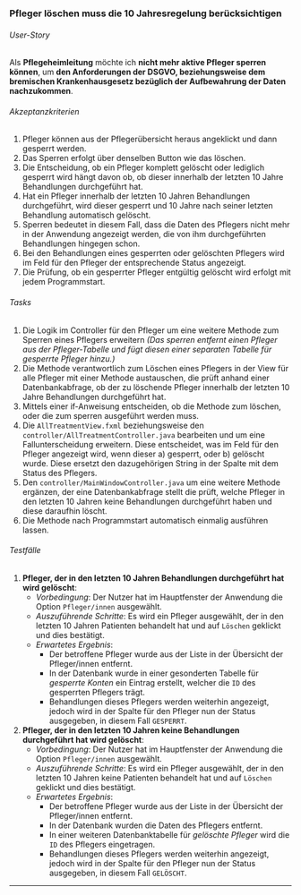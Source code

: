 ### **Pfleger löschen muss die 10 Jahresregelung berücksichtigen**

###### User-Story
Als **Pflegeheimleitung** möchte ich **nicht mehr aktive Pfleger sperren können**, um **den Anforderungen der DSGVO, beziehungsweise dem bremischen Krankenhausgesetz bezüglich der Aufbewahrung der Daten nachzukommen**.

###### Akzeptanzkriterien
1. Pfleger können aus der Pflegerübersicht heraus angeklickt und dann gesperrt werden. 
2. Das Sperren erfolgt über denselben Button wie das löschen. 
3. Die Entscheidung, ob ein Pfleger komplett gelöscht oder lediglich gesperrt wird hängt davon ob, ob dieser innerhalb der letzten 10 Jahre Behandlungen durchgeführt hat.
4. Hat ein Pfleger innerhalb der letzten 10 Jahren Behandlungen durchgeführt, wird dieser gesperrt und 10 Jahre nach seiner letzten Behandlung automatisch gelöscht. 
5. Sperren bedeutet in diesem Fall, dass die Daten des Pflegers nicht mehr in der Anwendung angezeigt werden, die von ihm durchgeführten Behandlungen hingegen schon. 
6. Bei den Behandlungen eines gesperrten oder gelöschten Pflegers wird im Feld für den Pfleger der entsprechende Status angezeigt. 
7. Die Prüfung, ob ein gesperrter Pfleger entgültig gelöscht wird erfolgt mit jedem Programmstart.

###### Tasks
1. Die Logik im Controller für den Pfleger um eine weitere Methode zum Sperren eines Pflegers erweitern *(Das sperren entfernt einen Pfleger aus der Pfleger-Tabelle und fügt diesen einer separaten Tabelle für gesperrte Pfleger hinzu.)*
2. Die Methode verantwortlich zum Löschen eines Pflegers in der View für alle Pfleger mit einer Methode austauschen, die prüft anhand einer Datenbankabfrage, ob der zu löschende Pfleger innerhalb der letzten 10 Jahre Behandlungen durchgeführt hat.
3. Mittels einer if-Anweisung entscheiden, ob die Methode zum löschen, oder die zum sperren ausgeführt werden muss. 
4. Die `AllTreatmentView.fxml` beziehungsweise den `controller/AllTreatmentController.java` bearbeiten und um eine Fallunterscheidung erweitern. Diese entscheidet, was im Feld für den Pfleger angezeigt wird, wenn dieser a) gesperrt, oder b) gelöscht wurde. Diese ersetzt den dazugehörigen String in der Spalte mit dem Status des Pflegers.
5. Den `controller/MainWindowController.java` um eine weitere Methode ergänzen, der eine Datenbankabfrage stellt die prüft, welche Pfleger in den letzten 10 Jahren keine Behandlungen durchgeführt haben und diese daraufhin löscht.
6. Die Methode nach Programmstart automatisch einmalig ausführen lassen.


###### Testfälle
1. **Pfleger, der in den letzten 10 Jahren Behandlungen durchgeführt hat wird gelöscht**:
	- *Vorbedingung*: Der Nutzer hat im Hauptfenster der Anwendung die Option `Pfleger/innen` ausgewählt.
	- *Auszuführende Schritte*: Es wird ein Pfleger ausgewählt, der in den letzten 10 Jahren Patienten behandelt hat und auf `Löschen` geklickt und dies bestätigt.
	- *Erwartetes Ergebnis*: 
		- Der betroffene Pfleger wurde aus der Liste in der Übersicht der Pfleger/innen entfernt. 
		- In der Datenbank wurde in einer gesonderten Tabelle für *gesperrte Konten* ein Eintrag erstellt, welcher die `ID` des gesperrten Pflegers trägt.
		- Behandlungen dieses Pflegers werden weiterhin angezeigt, jedoch wird in der Spalte für den Pfleger nun der Status ausgegeben, in diesem Fall `GESPERRT`.
2. **Pfleger, der in den letzten 10 Jahren keine Behandlungen durchgeführt hat wird gelöscht**:
	- *Vorbedingung*: Der Nutzer hat im Hauptfenster der Anwendung die Option `Pfleger/innen` ausgewählt.
	- *Auszuführende Schritte*: Es wird ein Pfleger ausgewählt, der in den letzten 10 Jahren keine Patienten behandelt hat und auf `Löschen` geklickt und dies bestätigt.
	- *Erwartetes Ergebnis*: 
		- Der betroffene Pfleger wurde aus der Liste in der Übersicht der Pfleger/innen entfernt. 
		- In der Datenbank wurden die Daten des Pflegers entfernt.
		- In einer weiteren Datenbanktabelle für *gelöschte Pfleger* wird die `ID` des Pflegers eingetragen. 
		- Behandlungen dieses Pflegers werden weiterhin angezeigt, jedoch wird in der Spalte für den Pfleger nun der Status ausgegeben, in diesem Fall `GELÖSCHT`.
***

